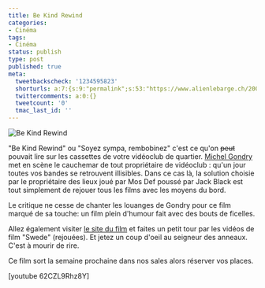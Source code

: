 ```yaml
---
title: Be Kind Rewind
categories:
- Cinéma
tags:
- Cinéma
status: publish
type: post
published: true
meta:
  tweetbackscheck: '1234595823'
  shorturls: a:7:{s:9:"permalink";s:53:"https://www.alienlebarge.ch/2008/02/25/be-kind-rewind/";s:7:"tinyurl";s:25:"https://tinyurl.com/bl8frz";s:4:"isgd";s:17:"https://is.gd/irUa";s:5:"bitly";s:18:"https://bit.ly/fQYD";s:5:"snipr";s:22:"https://snipr.com/bc0av";s:5:"snurl";s:22:"https://snurl.com/bc0av";s:7:"snipurl";s:24:"https://snipurl.com/bc0av";}
  twittercomments: a:0:{}
  tweetcount: '0'
  tmac_last_id: ''
---
```

<img src="https://dlgjp9x71cipk.cloudfront.net/2008/02/bekindrewind.png" alt="Be Kind Rewind" />

"Be Kind Rewind" ou "Soyez sympa, rembobinez" c'est ce qu'on <strike>peut</strike> pouvait lire sur les cassettes de votre vidéoclub de quartier. <a href="https://www.michelgondry.com/" title="Le site de Michel Gondry">Michel Gondry</a> met en scène le cauchemar de tout propriétaire de vidéoclub : qu'un jour toutes vos bandes se retrouvent illisibles. Dans ce cas là, la solution choisie par le propriétaire des lieux joué par Mos Def poussé par Jack Black est tout simplement de rejouer tous les films avec les moyens du bord.

Le critique ne cesse de chanter les louanges de Gondry pour ce film marqué de sa touche: un film plein d'humour fait avec des bouts de ficelles.

Allez également visiter <a href="https://bekindmovie.com/" title="Site de Be Kind Rewind">le site du film</a> et faites un petit tour par les vidéos de film "Swede" (rejouées). Et jetez un coup d'oeil au seigneur des anneaux. C'est à mourir de rire.

Ce film sort la semaine prochaine dans nos sales alors réserver vos places.

<!--more-->

[youtube 62CZL9Rhz8Y]
